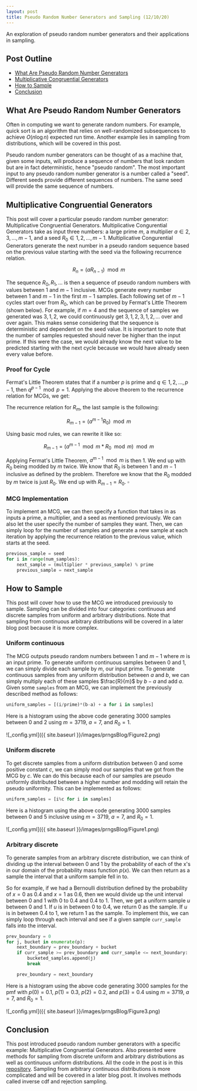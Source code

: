 ```yaml
---
layout: post
title: Pseudo Random Number Generators and Sampling (12/10/20)
---
```

An exploration of pseudo random number generators and their applications in sampling.

## Post Outline
- [What Are Pseudo Random Number Generators](#what-are-pseudo-random-number-generators)
- [Multiplicative Congruential Generators](#multiplicative-congruential-generators)
- [How to Sample](#how-to-sample)
- [Conclusion](#conclusion)


## What Are Pseudo Random Number Generators 

Often in computing we want to generate random numbers. 
For example, quick sort is an algorithm that relies on well-randomized subsequences to achieve $O(n \log n)$ expected run time. 
Another example lies in sampling from distributions, which will be covered in this post.

Pseudo random number generators can be thought of as a machine that, given some inputs, will produce a sequence of numbers that look random but are in fact deterministic, hence "pseudo random".
The most important input to any pseudo random number generator is a number called a "seed".
Different seeds provide different sequences of numbers.
The same seed will provide the same sequence of numbers.

## Multiplicative Congruential Generators

This post will cover a particular pseudo random number generator: Multiplicative Congruential Generators.
Multiplicative Congurential Generators take as input three numbers: a large prime $m$, a multiplier $a \in 2, 3, ...,m-1$, and a seed $R_0 \in 1, 2, ..., m-1$.
Multiplicative Congurential Generators generate the next number in a pseudo random sequence based on the previous value starting with the seed via the following recurrence relation.

$$R_n = (a R_{n-1}) \mod m$$

The sequence $R_0, R_1, ...$ is then a sequence of pseudo random numbers with values between $1$ and $m-1$ inclusive.
MCGs generate every number between $1$ and $m-1$ in the first $m-1$ samples.
Each following set of $m-1$ cycles start over from $R_0$, which can be proved by Fermat's Little Theorem (shown below).
For example, if $m = 4$ and the sequence of samples we generated was $3, 1, 2$, we could continuously get $3, 1, 2, 3, 1, 2, ...$ over and over again.
This makes sense considering that the sequence is deterministic and dependent on the seed value.
It is important to note that the number of samples requested should never be higher than the input prime.
If this were the case, we would already know the next value to be predicted starting with the next cycle because we would have already seen every value before.

### Proof for Cycle

Fermat's Little Theorem states that if a number $p$ is prime and $q \in 1, 2, ..., p-1$, then $q^{p-1} \mod p = 1$.
Applying the above theorem to the recurrence relation for MCGs, we get:

The recurrence relation for $R_m$, the last sample is the following:

$$R_{m-1} = (a^{m-1} R_0) \mod m$$

Using basic mod rules, we can rewrite it like so:

$$R_{m-1} = (a^{m-1}\mod m * R_0 \mod m) \mod m$$

Applying Fermat's Little Theorem, $a^{m-1}\mod m$ is then 1.
We end up with $R_0$ being modded by $m$ twice.
We know that $R_0$ is between $1$ and $m-1$ inclusive as defined by the problem.
Therefore we know that the $R_0$ modded by $m$ twice is just $R_0$.
We end up with $R_{m-1} = R_0$.
$\square$

### MCG Implementation

To implement an MCG, we can then specify a function that takes in as inputs a prime, a multiplier, and a seed as mentioned previously.
We can also let the user specify the number of samples they want.
Then, we can simply loop for the number of samples and generate a new sample at each iteration by applying the recurrence relation to the previous value, which starts at the seed.

~~~python
previous_sample = seed
for i in range(num_samples):
    next_sample = (multiplier * previous_sample) % prime
    previous_sample = next_sample
~~~

## How to Sample

This post will cover how to use the MCG we introduced previously to sample.
Sampling can be divided into four categories: continuous and discrete samples from uniform and arbitrary distributions.
Note that sampling from continuous arbitrary distributions will be covered in a later blog post because it is more complex.

### Uniform continuous

The MCG outputs pseudo random numbers between $1$ and $m-1$ where $m$ is an input prime.
To generate uniform continuous samples between $0$ and $1$, we can simply divide each sample by $m$, our input prime.
To generate continuous samples from any uniform distribution between $a$ and $b$, we can simply multiply each of these samples $\frac{R}{m}$ by $b-a$ and add $a$.
Given some `samples` from an MCG, we can implement the previously described method as follows:

```python
uniform_samples = [(i/prime)*(b-a) + a for i in samples]
```

Here is a histogram using the above code generating 3000 samples between 0 and 2 using $m=3719$, $a=7$, and $R_0 = 1$.

![_config.yml]({{ site.baseurl }}/images/prngsBlog/Figure2.png)

### Uniform discrete

To get discrete samples from a uniform distribution between $0$ and some positive constant $c$, we can simply mod our samples that we got from the MCG by $c$.
We can do this because each of our samples are pseudo uniformly distributed between a higher number and modding will retain the pseudo uniformity.
This can be implemented as follows:

```python
uniform_samples = [i%c for i in samples]
```

Here is a histogram using the above code generating 3000 samples between 0 and 5 inclusive using $m=3719$, $a=7$, and $R_0 = 1$.

![_config.yml]({{ site.baseurl }}/images/prngsBlog/Figure1.png)

### Arbitrary discrete

To generate samples from an arbitrary discrete distribution, we can think of dividing up the interval between 0 and 1 by the probability of each of the x's in our domain of the probability mass function $p(x)$.
We can then return as a sample the interval that a uniform sample fell in to.

So for example, if we had a Bernoulli distribution defined by the probability of $x=0$ as $0.4$ and $x=1$ as $0.6$, then we would divide up the unit interval between 0 and 1 with $0$ to $0.4$ and $0.4$ to $1$.
Then, we get a uniform sample $u$ between $0$ and $1$.
If $u$ is in between $0$ to $0.4$, we return 0 as the sample.
If $u$ is in between $0.4$ to $1$, we return 1 as the sample.
To implement this, we can simply loop through each interval and see if a given sample `curr_sample` falls into the interval.

```python
prev_boundary = 0
for j, bucket in enumerate(p):
    next_boundary = prev_boundary + bucket
    if curr_sample >= prev_boundary and curr_sample <= next_boundary:
        bucketed_samples.append(j)
        break

    prev_boundary = next_boundary
```

Here is a histogram using the above code generating 3000 samples for the pmf with $p(0) = 0.1$, $p(1) = 0.3$, $p(2) = 0.2$, and $p(3) = 0.4$ using $m=3719$, $a=7$, and $R_0 = 1$.

![_config.yml]({{ site.baseurl }}/images/prngsBlog/Figure3.png)


## Conclusion
This post introduced pseudo random number generators with a specific example: Multiplicative Congruential Generators.
Also presented were methods for sampling from discrete uniform and arbitrary distributions as well as continuous uniform distributions.
All the code in the post is in this [repository](https://github.com/andrew128/prngs).
Sampling from arbitrary continuous distributions is more complicated and will be covered in a later blog post.
It involves methods called inverse cdf and rejection sampling.
